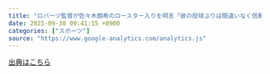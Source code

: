 ```yaml
---
title: "ロバーツ監督が佐々木朗希のロースター入りを明言「彼の投球ぶりは間違いなく信頼できるもの」（日刊スポーツ） - Yahoo!ニュース"
date: 2025-09-30 09:41:15 +0900
categories: ["スポーツ"]
source: "https://www.google-analytics.com/analytics.js"
---
```


[出典はこちら](https://www.google-analytics.com/analytics.js)
